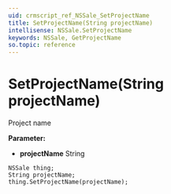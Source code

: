 ```yaml
---
uid: crmscript_ref_NSSale_SetProjectName
title: SetProjectName(String projectName)
intellisense: NSSale.SetProjectName
keywords: NSSale, GetProjectName
so.topic: reference
---
```


# SetProjectName(String projectName)

Project name

**Parameter:** 
* **projectName** String

```crmscript
NSSale thing;
String projectName;
thing.SetProjectName(projectName);
```

